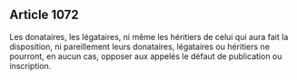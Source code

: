 Article 1072
----
Les donataires, les légataires, ni même les héritiers de celui qui aura fait la
disposition, ni pareillement leurs donataires, légataires ou héritiers ne
pourront, en aucun cas, opposer aux appelés le défaut de publication ou
inscription.
